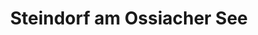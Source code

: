---
title: Steindorf am Ossiacher See
url: /steindorf-am-ossiacher-see/
latitude: 46.68
longitude: 13.967
---
